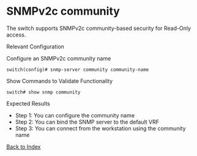 # SNMPv2c community

The switch supports SNMPv2c community-based security for Read-Only access.

Relevant Configuration

Configure an SNMPv2c community name

```
switch(config)# snmp-server community community-name 
```

Show Commands to Validate Functionality

```
switch# show snmp community
```

Expected Results

* Step 1: You can configure the community name
* Step 2: You can bind the SNMP server to the default VRF
* Step 3: You can connect from the workstation using the community name


[Back to Index](#index)
